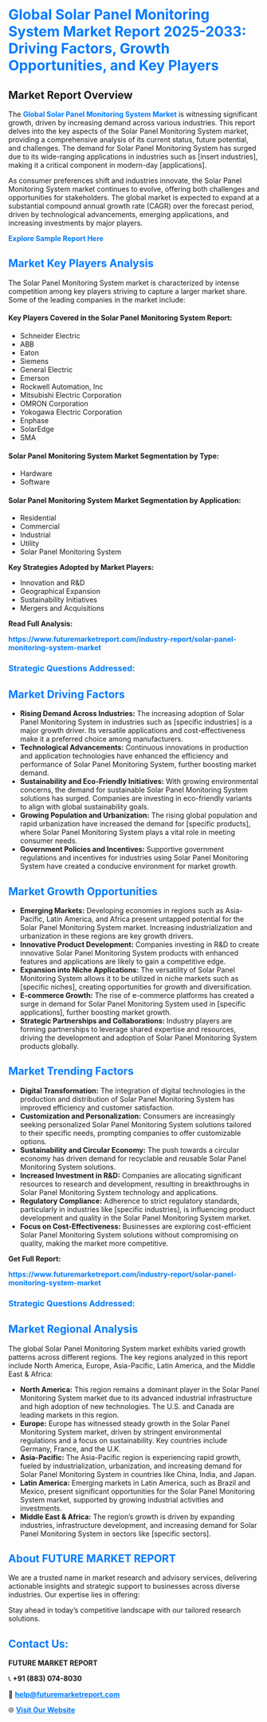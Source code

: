 <h1 style="color: #007BFF;">Global Solar Panel Monitoring System Market Report 2025-2033: Driving Factors, Growth Opportunities, and Key Players</h1>

<section id="overview">
<h2>Market Report Overview</h2>
<p>The <a href="https://www.futuremarketreport.com/industry-report/solar-panel-monitoring-system-market" style="color: #007BFF; text-decoration: none;"><strong>Global Solar Panel Monitoring System Market</strong></a> is witnessing significant growth, driven by increasing demand across various industries. This report delves into the key aspects of the Solar Panel Monitoring System market, providing a comprehensive analysis of its current status, future potential, and challenges. The demand for Solar Panel Monitoring System has surged due to its wide-ranging applications in industries such as [insert industries], making it a critical component in modern-day [applications].</p>
<p>As consumer preferences shift and industries innovate, the Solar Panel Monitoring System market continues to evolve, offering both challenges and opportunities for stakeholders. The global market is expected to expand at a substantial compound annual growth rate (CAGR) over the forecast period, driven by technological advancements, emerging applications, and increasing investments by major players.</p>
</section>

<section id="overview">
<p><a href="https://www.futuremarketreport.com/request-sample/reportId=111034" style="color: #007BFF; text-decoration: none;"><strong>Explore Sample Report Here</strong></a></p>
</section>

<section id="key-players">
<h2 style="color: #007BFF;">Market Key Players Analysis</h2>
<p>The Solar Panel Monitoring System market is characterized by intense competition among key players striving to capture a larger market share. Some of the leading companies in the market include:</p>
<h4>Key Players Covered in the Solar Panel Monitoring System Report:</h4>
<ul><li>Schneider Electric</li><li>ABB</li><li>Eaton</li><li>Siemens</li><li>General Electric</li><li>Emerson</li><li>Rockwell Automation, Inc</li><li>Mitsubishi Electric Corporation</li><li>OMRON Corporation</li><li>Yokogawa Electric Corporation</li><li>Enphase</li><li>SolarEdge</li><li>SMA</li></ul>
<h4>Solar Panel Monitoring System Market Segmentation by Type:</h4>
<ul><li>Hardware</li><li>Software</li></ul>

<h4>Solar Panel Monitoring System Market Segmentation by Application:</h4>
<ul><li>Residential</li><li>Commercial</li><li>Industrial</li><li>Utility</li><li>Solar Panel Monitoring System</li></ul>
<p><strong>Key Strategies Adopted by Market Players:</strong></p>
<ul>
<li>Innovation and R&D</li>
<li>Geographical Expansion</li>
<li>Sustainability Initiatives</li>
<li>Mergers and Acquisitions</li>
</ul>
</section>

<section>
<p><strong>Read Full Analysis: </strong></p><a href="https://www.futuremarketreport.com/industry-report/solar-panel-monitoring-system-market" style="color: #007BFF; text-decoration: none;"><strong>https://www.futuremarketreport.com/industry-report/solar-panel-monitoring-system-market</strong></a>
<h3 style="color: #007BFF;">Strategic Questions Addressed:</h3>
</section>

<section id="driving-factors">
<h2 style="color: #007BFF;">Market Driving Factors</h2>
<ul>
<li><strong>Rising Demand Across Industries:</strong> The increasing adoption of Solar Panel Monitoring System in industries such as [specific industries] is a major growth driver. Its versatile applications and cost-effectiveness make it a preferred choice among manufacturers.</li>
<li><strong>Technological Advancements:</strong> Continuous innovations in production and application technologies have enhanced the efficiency and performance of Solar Panel Monitoring System, further boosting market demand.</li>
<li><strong>Sustainability and Eco-Friendly Initiatives:</strong> With growing environmental concerns, the demand for sustainable Solar Panel Monitoring System solutions has surged. Companies are investing in eco-friendly variants to align with global sustainability goals.</li>
<li><strong>Growing Population and Urbanization:</strong> The rising global population and rapid urbanization have increased the demand for [specific products], where Solar Panel Monitoring System plays a vital role in meeting consumer needs.</li>
<li><strong>Government Policies and Incentives:</strong> Supportive government regulations and incentives for industries using Solar Panel Monitoring System have created a conducive environment for market growth.</li>
</ul>
</section>

<section id="growth-opportunities">
<h2 style="color: #007BFF;">Market Growth Opportunities</h2>
<ul>
<li><strong>Emerging Markets:</strong> Developing economies in regions such as Asia-Pacific, Latin America, and Africa present untapped potential for the Solar Panel Monitoring System market. Increasing industrialization and urbanization in these regions are key growth drivers.</li>
<li><strong>Innovative Product Development:</strong> Companies investing in R&D to create innovative Solar Panel Monitoring System products with enhanced features and applications are likely to gain a competitive edge.</li>
<li><strong>Expansion into Niche Applications:</strong> The versatility of Solar Panel Monitoring System allows it to be utilized in niche markets such as [specific niches], creating opportunities for growth and diversification.</li>
<li><strong>E-commerce Growth:</strong> The rise of e-commerce platforms has created a surge in demand for Solar Panel Monitoring System used in [specific applications], further boosting market growth.</li>
<li><strong>Strategic Partnerships and Collaborations:</strong> Industry players are forming partnerships to leverage shared expertise and resources, driving the development and adoption of Solar Panel Monitoring System products globally.</li>
</ul>
</section>

<section id="trending-factors">
<h2 style="color: #007BFF;">Market Trending Factors</h2>
<ul>
<li><strong>Digital Transformation:</strong> The integration of digital technologies in the production and distribution of Solar Panel Monitoring System has improved efficiency and customer satisfaction.</li>
<li><strong>Customization and Personalization:</strong> Consumers are increasingly seeking personalized Solar Panel Monitoring System solutions tailored to their specific needs, prompting companies to offer customizable options.</li>
<li><strong>Sustainability and Circular Economy:</strong> The push towards a circular economy has driven demand for recyclable and reusable Solar Panel Monitoring System solutions.</li>
<li><strong>Increased Investment in R&D:</strong> Companies are allocating significant resources to research and development, resulting in breakthroughs in Solar Panel Monitoring System technology and applications.</li>
<li><strong>Regulatory Compliance:</strong> Adherence to strict regulatory standards, particularly in industries like [specific industries], is influencing product development and quality in the Solar Panel Monitoring System market.</li>
<li><strong>Focus on Cost-Effectiveness:</strong> Businesses are exploring cost-efficient Solar Panel Monitoring System solutions without compromising on quality, making the market more competitive.</li>
</ul>
</section>

<section>
<p><strong>Get Full Report: </strong></p><a href="https://www.futuremarketreport.com/industry-report/solar-panel-monitoring-system-market" style="color: #007BFF; text-decoration: none;"><strong>https://www.futuremarketreport.com/industry-report/solar-panel-monitoring-system-market</strong></a>
<h3 style="color: #007BFF;">Strategic Questions Addressed:</h3>
</section>


<section id="regional-analysis">
<h2 style="color: #007BFF;">Market Regional Analysis</h2>
<p>The global Solar Panel Monitoring System market exhibits varied growth patterns across different regions. The key regions analyzed in this report include North America, Europe, Asia-Pacific, Latin America, and the Middle East & Africa:</p>
<ul>
<li><strong>North America:</strong> This region remains a dominant player in the Solar Panel Monitoring System market due to its advanced industrial infrastructure and high adoption of new technologies. The U.S. and Canada are leading markets in this region.</li>
<li><strong>Europe:</strong> Europe has witnessed steady growth in the Solar Panel Monitoring System market, driven by stringent environmental regulations and a focus on sustainability. Key countries include Germany, France, and the U.K.</li>
<li><strong>Asia-Pacific:</strong> The Asia-Pacific region is experiencing rapid growth, fueled by industrialization, urbanization, and increasing demand for Solar Panel Monitoring System in countries like China, India, and Japan.</li>
<li><strong>Latin America:</strong> Emerging markets in Latin America, such as Brazil and Mexico, present significant opportunities for the Solar Panel Monitoring System market, supported by growing industrial activities and investments.</li>
<li><strong>Middle East & Africa:</strong> The region’s growth is driven by expanding industries, infrastructure development, and increasing demand for Solar Panel Monitoring System in sectors like [specific sectors].</li>
</ul>
</section>

<footer>
<h2 style="color: #007BFF;">About FUTURE MARKET REPORT</h2>
<p>We are a trusted name in market research and advisory services, delivering actionable insights and strategic support to businesses across diverse industries. Our expertise lies in offering:</p>

<p>Stay ahead in today’s competitive landscape with our tailored research solutions.</p>

<h2 style="color: #007BFF;">Contact Us:</h2>
<p><strong>FUTURE MARKET REPORT</strong></p>
<p>📞 <strong>+91 (883) 074-8030</strong></p>
<p>📧 <strong><a href="mailto:help@futuremarketreport.com" style="color: #007BFF;">help@futuremarketreport.com</a></strong></p>
<p>🌐 <strong><a href="https://www.futuremarketreport.com/" style="color: #007BFF;">Visit Our Website</a></strong></p>
</footer>